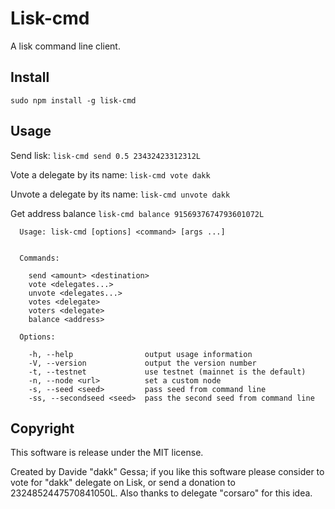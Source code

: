 # Lisk-cmd
A lisk command line client.

## Install

`sudo npm install -g lisk-cmd`


## Usage

Send lisk:
`lisk-cmd send 0.5 23432423312312L`

Vote a delegate by its name:
`lisk-cmd vote dakk`

Unvote a delegate by its name:
`lisk-cmd unvote dakk`

Get address balance
`lisk-cmd balance 9156937674793601072L`


```
  Usage: lisk-cmd [options] <command> [args ...]


  Commands:

    send <amount> <destination>
    vote <delegates...>        
    unvote <delegates...>      
    votes <delegate>           
    voters <delegate>          
    balance <address>          

  Options:

    -h, --help                output usage information
    -V, --version             output the version number
    -t, --testnet             use testnet (mainnet is the default)
    -n, --node <url>          set a custom node
    -s, --seed <seed>         pass seed from command line
    -ss, --secondseed <seed>  pass the second seed from command line
```


## Copyright

This software is release under the MIT license.

Created by Davide "dakk" Gessa; if you like this software please consider to vote for
"dakk" delegate on Lisk, or send a donation to 2324852447570841050L. Also thanks to
delegate "corsaro" for this idea.